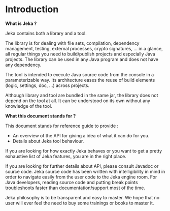 # Introduction

**What is Jeka ?**

Jeka contains both a library and a tool. 

The library is for dealing with file sets, compilation, dependency management, testing, 
external processes, crypto signatures, ... in a glance, all regular things you need to build/publish projects and especially Java projects. 
The library can be used in any Java program and does not have any dependency.

The tool is intended to execute Java source code from the console in a parameterizable way. Its architecture eases the 
reuse of build elements (logic, settings, doc, ...) across projects. 

Although library and tool are bundled in the same jar, the library does not depend on the tool at all. It can be understood 
on its own without any knowledge of the tool.

**What this document stands for ?**

This document stands for reference guide to provide :
 * An overview of the API for giving a idea of what it can do for you. 
 * Details about Jeka tool behaviour.
 
If you are looking for how exactly Jeka behaves or you want to get a pretty exhaustive list of Jeka features, you are in the right place.

If you are looking for further details about API, please consult Javadoc or source code. Jeka source code has been 
written with intelligibility in mind in order to navigate easily from the user code to the Jeka engine room. 
For Java developers, reading source code and putting break points troubleshoots faster than documentation/support most of the time.  

Jeka philosophy is to be transparent and easy to master. We hope that no user will ever feel the need to buy some 
trainings or books to master it.

